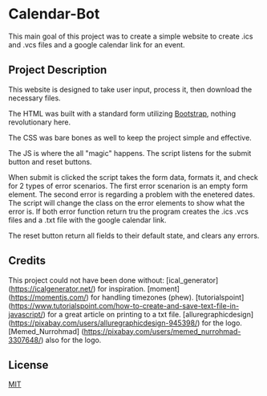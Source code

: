 # Calendar-Bot

This main goal of this project was to create a simple website to create .ics and .vcs files and a google calendar link for an event.

## Project Description

This website is designed to take user input, process it, then download the necessary files.

The HTML was built with a standard form utilizing [Bootstrap](https://getbootstrap.com/), nothing revolutionary here.

The CSS was bare bones as well to keep the project simple and effective.

The JS is where the all "magic" happens. The script listens for the submit button and reset buttons. 

When submit is clicked the script takes the form data, formats it, and check for 2 types of error scenarios. The first error scenarion is an empty form element. The second error is regarding a problem with the enetered dates. The script will change the class on the error elements to show what the error is. If both error function return tru the program creates the .ics .vcs files and a .txt file with the google calendar link.

The reset button return all fields to their default state, and clears any errors.

## Credits

This project could not have been done without: 
[ical_generator] (https://icalgenerator.net/) for inspiration.
[moment] (https://momentjs.com/) for handling timezones (phew).
[tutorialspoint] (https://www.tutorialspoint.com/how-to-create-and-save-text-file-in-javascript/) for a great article on printing to a txt file.
[alluregraphicdesign] (https://pixabay.com/users/alluregraphicdesign-945398/) for the logo.
[Memed_Nurrohmad] (https://pixabay.com/users/memed_nurrohmad-3307648/) also for the logo.

## License

[MIT](https://choosealicense.com/licenses/mit/)